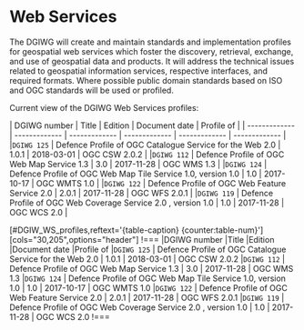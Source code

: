 # Web Services
The DGIWG will create and maintain standards and implementation profiles for geospatial web services which foster the discovery, retrieval, exchange, and use of geospatial data and products. It will address the technical issues related to geospatial information services, respective interfaces, and required formats. Where possible public domain standards based on ISO and OGC standards will be used or profiled.


Current view of the DGIWG Web Services profiles:

| DGIWG number | Title | Edition | Document date | Profile of |
| ------------- | ------------- | ------------- | ------------- | ------------- | ------------- |
|`DGIWG 125` | Defence Profile of OGC Catalogue Service for the Web 2.0 | 1.0.1 | 2018-03-01 | OGC CSW 2.0.2 |
|`DGIWG 112` | Defence Profile of OGC Web Map Service 1.3 | 3.0 | 2017-11-28 | OGC WMS 1.3 |
|`DGIWG 124` | Defence Profile of OGC Web Map Tile Service 1.0, version 1.0 | 1.0 | 2017-10-17 | OGC WMTS 1.0 |
|`DGIWG 122` |  Defence Profile of OGC Web Feature Service 2.0 | 2.0.1 | 2017-11-28 | OGC WFS 2.0.1 |
|`DGIWG 119` |  Defence Profile of OGC Web Coverage Service 2.0 , version 1.0 | 1.0 | 2017-11-28 | OGC WCS 2.0 |


[#DGIW_WS_profiles,reftext='{table-caption} {counter:table-num}']
[cols="30,205",options="header"]
!===
|DGIWG number |Title |Edition |Document date |Profile of
|`DGIWG 125` | Defence Profile of OGC Catalogue Service for the Web 2.0 | 1.0.1 | 2018-03-01 | OGC CSW 2.0.2
|`DGIWG 112` | Defence Profile of OGC Web Map Service 1.3 | 3.0 | 2017-11-28 | OGC WMS 1.3
|`DGIWG 124` | Defence Profile of OGC Web Map Tile Service 1.0, version 1.0 | 1.0 | 2017-10-17 | OGC WMTS 1.0
|`DGIWG 122` |  Defence Profile of OGC Web Feature Service 2.0 | 2.0.1 | 2017-11-28 | OGC WFS 2.0.1
|`DGIWG 119` |  Defence Profile of OGC Web Coverage Service 2.0 , version 1.0 | 1.0 | 2017-11-28 | OGC WCS 2.0
!===
